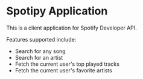 # Spotipy Application

This is a client application for Spotify Developer API.

Features supported include:
<ul>
    <li>Search for any song</li>
    <li>Search for an artist</li>
    <li>Fetch the current user's top played tracks</li>
    <li>Fetch the current user's favorite artists</li>
</ul>